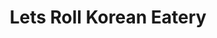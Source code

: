 ---
layout: place
title: "Lets Roll Korean Eatery"
permalink: /maryland/clarksville/lets-roll-korean-eatery.html
stateAbbr: MD
stateName: Maryland
cityName: Clarksville
seo:
  name: "Lets Roll Korean Eatery"
  type: Restaurant
  links: https://www.letsrollmrld.com/
description: "Lets Roll Korean Eatery serves delicious sushi in Clarksville, Maryland. Try fresh Japanese dishes for a great dining experience. Available for takeout, delivery, lunch, and dinner."
place_id: ChIJsdzuhjfZt4kRLXv5DFKUx4I
photos:
  - name: >-
      places/ChIJsdzuhjfZt4kRLXv5DFKUx4I/photos/AeeoHcKfTl5io6LwzZw_XY2KB5-cdQjZDmQ9JMtfckVdNM27pjR9DfXlTj4Q3Df1L14-u_2G9ty9C_QwAB9QxaL4wNx1Vyj8o8zdyYjQf-8x7ThTb58A7WPiA7JARvdc8RSanr7XAx2fzy88OysWEG20_MHVo50Hw0W9FOENogQLQhlM0qegWczJCaqHHHpptacBrkx40DcUtCLCqxMKh_0knJEfQ7P_u69QvUH9OcM8cHTw6xij0oyXu66H3eV6RMWV2-F24B-uqBjhvNyDpnDP2pl4WeF5fk4KA_TleoYmfAocbXrqxhnB6K-jyTt6uiqoS76azVWbM8cDLQADLncH6ineSqGXa9K1rqymYV48KWw0vxFxqKva_NYpVK184_KGreOKexOIhMXndMy6MfPoGub6GuSvNkEXVPjf9RzOu1c
    widthPx: 4032
    heightPx: 1816
    authorAttributions:
      - displayName: Ryan Burr
        uri: https://maps.google.com/maps/contrib/104355698566964700953
        photoUri: >-
          https://lh3.googleusercontent.com/a/ACg8ocKyaurvr-cIe7wyfqdv0mpsn5Aebw-C0ZzB-yamBHIGHTyGyg=s100-p-k-no-mo
    flagContentUri: >-
      https://www.google.com/local/imagery/report/?cb_client=maps_api_places.places_api&image_key=!1e10!2sCIHM0ogKEICAgID7leb2TQ&hl=en-US
    googleMapsUri: >-
      https://www.google.com/maps/place//data=!3m4!1e2!3m2!1sCIHM0ogKEICAgID7leb2TQ!2e10!4m2!3m1!1s0x89b7d93786eedcb1:0x82c794520cf97b2d
  - name: >-
      places/ChIJsdzuhjfZt4kRLXv5DFKUx4I/photos/AeeoHcI3DNOV-3NFCTr3BAZYuW-jPBxzH5peVyJPpiAH4cvABZElubW_vn3Kq0gBNIgw2FtUXParxeqSArES1rlMc0cq4KjUo6swuskCZbJkVREftCfscha5A_Nj_dP9v9Xjt3MfhYH5VP5mVHFIz5jW-TXaKcLU7wB4lSDxO4ATugX9HCu-juY0OifimKUcvyaJ95Ubm9YxvaAKDlyW3SX00IQgD7b1rlcIMbO7mQyxAR8dA4oFiQdswk1lwpQ5cD_UxI8WQusmu7jaZAU4HCk2o-fUm3BVkqRkbzoRkKzUqyDVEQ
    widthPx: 3024
    heightPx: 4032
    authorAttributions:
      - displayName: Lets Roll Korean Eatery
        uri: https://maps.google.com/maps/contrib/101793588643118036340
        photoUri: >-
          https://lh3.googleusercontent.com/a/ACg8ocJnAYgeWHxSk_YucWCHvp6BgIaRB45KEOzchXrp4KFu4UmrzQ=s100-p-k-no-mo
    flagContentUri: >-
      https://www.google.com/local/imagery/report/?cb_client=maps_api_places.places_api&image_key=!1e10!2sAF1QipOnaiF8sa5YxnkBO6usa_mqD9TpFCvxqBO0UzNA&hl=en-US
    googleMapsUri: >-
      https://www.google.com/maps/place//data=!3m4!1e2!3m2!1sAF1QipOnaiF8sa5YxnkBO6usa_mqD9TpFCvxqBO0UzNA!2e10!4m2!3m1!1s0x89b7d93786eedcb1:0x82c794520cf97b2d
  - name: >-
      places/ChIJsdzuhjfZt4kRLXv5DFKUx4I/photos/AeeoHcJsn5tc4lb00-iR_KUhF50gFWE2UYlbrKpZ0x9cbbrVycx19I523u_DzV1DBwJSvz6NB4XmFJbaqekMAg3LoEUxAZ3DVfzBd971bdx_awpS4Kya-CPYoUCoerN3rHM88cw-eTToaiF_4tTANtoUOBWlo01scvGbVcYcX2L9CcJ7C-8BdQuSL4CKJBVygPVKHJzOex8d0XzC6gzoZ3R7B-SnNUOdWMJSkhCtq6IyaSUxgtr8iOjFyAqe1mN9owGPVOhkZGM02wlzRIygvEFVE8mB_NMqAd_4GbsK_Spt7ZO6nQ
    widthPx: 315
    heightPx: 540
    authorAttributions:
      - displayName: Lets Roll Korean Eatery
        uri: https://maps.google.com/maps/contrib/101793588643118036340
        photoUri: >-
          https://lh3.googleusercontent.com/a/ACg8ocJnAYgeWHxSk_YucWCHvp6BgIaRB45KEOzchXrp4KFu4UmrzQ=s100-p-k-no-mo
    flagContentUri: >-
      https://www.google.com/local/imagery/report/?cb_client=maps_api_places.places_api&image_key=!1e10!2sAF1QipN-KFxqdngSjx8HRGlo8yF9tZviiYNYPUat5wKZ&hl=en-US
    googleMapsUri: >-
      https://www.google.com/maps/place//data=!3m4!1e2!3m2!1sAF1QipN-KFxqdngSjx8HRGlo8yF9tZviiYNYPUat5wKZ!2e10!4m2!3m1!1s0x89b7d93786eedcb1:0x82c794520cf97b2d
  - name: >-
      places/ChIJsdzuhjfZt4kRLXv5DFKUx4I/photos/AeeoHcLveea5aMoA55mUkq1O1a-MetTGgiWS4u2Camq9ETByGfwR2VqvE4jKcU4aPdlDbIjOSXyMp4q5SYCepvo3eWUQyoot8awdO60luBxmmVglh6HOMHXmi7w2rvwGEnXIiq1W5QB_-6U3pQXm_U-uW9ZiYiaWQgha4fcWlAIOYBbDiQIJvbaaLQGTiSdSjuKJ94lZRuRCj1I4RDm7jWCXvQNS90UN4TyYjA5kEKXH388JUvKxPagLnP6sbeT7l-2iVHyxHnYw0Y5iPX1u6PqSVIzwITeDuj5RiuwoFTG8L5aTHCi7h0PcZ1EKj4Q7KVInXZkbf1LUzSxV00CK3D3cUDYc98uQ0VisXRRP_6G52GMXriGwSeQ_X3ouueZ5CXNUlT_a_FuFeKHO39wtqdlOn1TOtigURg_LoAEf4NKTk6LWFw
    widthPx: 3072
    heightPx: 4080
    authorAttributions:
      - displayName: k.scott phillips
        uri: https://maps.google.com/maps/contrib/114328226106577459047
        photoUri: >-
          https://lh3.googleusercontent.com/a/ACg8ocJHJ_g8NgeLWVH-lJuhpptRDQjdCtYq7X-9HQd-Omxq3Oh1Sg=s100-p-k-no-mo
    flagContentUri: >-
      https://www.google.com/local/imagery/report/?cb_client=maps_api_places.places_api&image_key=!1e10!2sCIHM0ogKEICAgIC9q4PILQ&hl=en-US
    googleMapsUri: >-
      https://www.google.com/maps/place//data=!3m4!1e2!3m2!1sCIHM0ogKEICAgIC9q4PILQ!2e10!4m2!3m1!1s0x89b7d93786eedcb1:0x82c794520cf97b2d
  - name: >-
      places/ChIJsdzuhjfZt4kRLXv5DFKUx4I/photos/AeeoHcJFomr9vX9rNJV5r7g06bT2MceuBTZldY747-T9kowcjZIQPytCHNoBTDU8aqQ6yMRcykeQQikw79QEbFzCB3qIObNX-yMMd2IS96RgQG3XAU5CGFbBY-Wn7X9LZ__KoEbOUS6syidyqRbLy-_NoxHlKSonOJB9R5dxZXEkVY85-xI_8BoQHYl6kZNkSLVr8hmvv6KOoz9o8R3QsXF6B1UsFhgSWlO-RRIrEBpZ4GuoEwNjj1lvf9TXwAU9FPMwNYX2xmZPomgWA68RyM8hLRK5Qdd9Or7mvTx5IdchMhJYcRLFC7RjPi1OiJ9KIgwGXTlzKdG9N5JYNvjXh5xiNs2jStzVU8lGGumfk__RQWUrAzT3geNmUo0Wt7rqrHTSugRQk-aArnz5LI5pQ6jVWUVJbnPDK8DjUdlHY7r8f_JgFV9Y
    widthPx: 1239
    heightPx: 929
    authorAttributions:
      - displayName: Kumail Shirazie
        uri: https://maps.google.com/maps/contrib/115477615909488315260
        photoUri: >-
          https://lh3.googleusercontent.com/a-/ALV-UjVUJZ2x94iygOmTFq2y645ZfVsgDMYUN2OLvc3-u3q9aQEIzc_aTw=s100-p-k-no-mo
    flagContentUri: >-
      https://www.google.com/local/imagery/report/?cb_client=maps_api_places.places_api&image_key=!1e10!2sCIHM0ogKEICAgIDpmOjsmQE&hl=en-US
    googleMapsUri: >-
      https://www.google.com/maps/place//data=!3m4!1e2!3m2!1sCIHM0ogKEICAgIDpmOjsmQE!2e10!4m2!3m1!1s0x89b7d93786eedcb1:0x82c794520cf97b2d
  - name: >-
      places/ChIJsdzuhjfZt4kRLXv5DFKUx4I/photos/AeeoHcLTIAoGEaXR2OG7NbLgIOBncGwvB0Gh3Bzz3rjJorej8K5v4DAnCHobvPUGALsz56IGwJ8ncD_A-6hY03H1TE6x6tSQgSeb-50xd1RGBucyD6L-2eDGujmXjwn-nMuXQrn5sgJkyIfTku_eqwjJQqJr6_B10jyGr1vSLXAhKrylJIns4OcHpFZWELT5KcqH6zGsmwmGROeN9FUjx6YRya317eusDv-eQE0-2SjVZc8j45LqNCUjFsTHIGlWC7UvcKNzf_JtvjcSwBhNTHYykRvuDRHwLMew8evB1FBzSz_3XBJgyEh3ws818jJsYbLW-_wZ3kfgJdcwjCMTnehXVSgcnf1rJnGhn-mzKyZy7DoBnG8fF_coOnAQvfTBabE6veQ4IM0GvLBqPjwr0fJf3_I7NsiuB6c6fedh1aQJjgQUDQ
    widthPx: 4032
    heightPx: 1816
    authorAttributions:
      - displayName: Ryan Burr
        uri: https://maps.google.com/maps/contrib/104355698566964700953
        photoUri: >-
          https://lh3.googleusercontent.com/a/ACg8ocKyaurvr-cIe7wyfqdv0mpsn5Aebw-C0ZzB-yamBHIGHTyGyg=s100-p-k-no-mo
    flagContentUri: >-
      https://www.google.com/local/imagery/report/?cb_client=maps_api_places.places_api&image_key=!1e10!2sCIHM0ogKEICAgID7lea9NQ&hl=en-US
    googleMapsUri: >-
      https://www.google.com/maps/place//data=!3m4!1e2!3m2!1sCIHM0ogKEICAgID7lea9NQ!2e10!4m2!3m1!1s0x89b7d93786eedcb1:0x82c794520cf97b2d
  - name: >-
      places/ChIJsdzuhjfZt4kRLXv5DFKUx4I/photos/AeeoHcIz8V3EOSCO4eJw96X-yxkHKZIlI-Uqkg8tir8Te96Hq0Rx0Vm5vmLAoZL5baVVzsQheu_uo3OW7EHBE4tCM9F9yqJbdo-qJ7oMkcnTzKv7yzGauWtzaKWASUmasRsUdURpgWTP6XNy-FJ2DtTkau0__-EeEtWwS-x-fexb6J24Ar4PUfTiRpz4OQXl1Li3pu62dyk63-aC6K_zn_ua97cE_DECOC7xZYxBLr-2hnDeLNCiYO-olw0i9r27HY3XDoQA4h7NUDQ8YOSmlijdUBwa5JoGz2Ul_DXoa-iAac3Ehgb-jddkBaS0bLtFFNTssESIQy8xoVZgyP6CNfGvVUTO6sZlVRLeyiEFOW3Vc79Ckj1dSjJuNnJkc0tb0JxIv9AEiGCRUeXRnoTeXmmbx8v3XDOpFGPZV-gGdi6A8fU
    widthPx: 1284
    heightPx: 1374
    authorAttributions:
      - displayName: Lennon Goykhman
        uri: https://maps.google.com/maps/contrib/101521829765577398623
        photoUri: >-
          https://lh3.googleusercontent.com/a-/ALV-UjV7KGcBcb7WkCT-BezmFrJ94VgNTuHs-wswT4S_O_Wb6BUgWBPd2Q=s100-p-k-no-mo
    flagContentUri: >-
      https://www.google.com/local/imagery/report/?cb_client=maps_api_places.places_api&image_key=!1e10!2sCIHM0ogKEICAgIC-utKXHQ&hl=en-US
    googleMapsUri: >-
      https://www.google.com/maps/place//data=!3m4!1e2!3m2!1sCIHM0ogKEICAgIC-utKXHQ!2e10!4m2!3m1!1s0x89b7d93786eedcb1:0x82c794520cf97b2d
  - name: >-
      places/ChIJsdzuhjfZt4kRLXv5DFKUx4I/photos/AeeoHcLenMXlbkJmJ-hM1_c7_Juu0nTstMq3DxOhoFNQ5QVF8qhigZfaHSv-X6E1Yn8YxfggrbtpcKZiUNmRu9RpIrzoK9taOdSvdX-JTAb3AF-XGJJGHVhaJWrVm5NvmDQ2LsRvGPIt6Kut1HTqpUTW8tYNCXvlJX9uW4b1W0DAJg0-7sjxpHfEFPiun4-nG21qNsap9esvhAZMqdDV5E2AYYn3NSeSeR28vdWklXiVDMd1ltw5w81ytbSODRFVK3kTy7PQm7pQuElEfRyP5bKzRUqfIr0Ahf92bCd5FsPtxK6Aucj-Cjr3z6uSyBvmMf6qKE1RRnXVAg9co1UpLs2Td6KVeyM0v74D_0QdSfj1Tg6mBsmcj_eDiV2vwJrWUhALr84OlpaHW72XVI-wT04vF98MVMh4L41_IgykX71sO_q6Nw
    widthPx: 3024
    heightPx: 4032
    authorAttributions:
      - displayName: Mishal Alamgir
        uri: https://maps.google.com/maps/contrib/116632138401203766862
        photoUri: >-
          https://lh3.googleusercontent.com/a/ACg8ocLkO7GobDq9MeOs3-g-zPvtFwY9DuejdMUcioYE63ntAk75tA=s100-p-k-no-mo
    flagContentUri: >-
      https://www.google.com/local/imagery/report/?cb_client=maps_api_places.places_api&image_key=!1e10!2sCIHM0ogKEICAgICh9oOBHw&hl=en-US
    googleMapsUri: >-
      https://www.google.com/maps/place//data=!3m4!1e2!3m2!1sCIHM0ogKEICAgICh9oOBHw!2e10!4m2!3m1!1s0x89b7d93786eedcb1:0x82c794520cf97b2d
  - name: >-
      places/ChIJsdzuhjfZt4kRLXv5DFKUx4I/photos/AeeoHcInzZdabEIka0_6PSv51vLO9UaXtFhtV8YsjRfJbhbKiq5idF7mmZ9wI5XTiSTdN_j6aywjyVKVP4BlKs0OSvc7c2Eadexm9GSHr49akjAf6Eh0GFtHk2qWR7xm7YjYrFzj7Q4A8WNrIKbu8unIGRKXgBpTm6lxcGeBN7Vgx0mMLx-inDD7q_Tu8q073LqtYIKYr2OlutVViO5l54UI0hnM2YRrpiB71XxPtNqSg8-qVP0Q8pz5xs59gwVxsqgoBhMgZwiFedNuYvZECM-QBfrUmwJ_VnxYL6ofQEGRPz3hxqQKtic2BWq3Fo03q3vrbEbM-sZZqRRMJAOibsc_6-CkQh8fJ_H2XIGf3bc-5nB25wrwihEm2nMC818b3SLaHUahTB1IvWDUXRpcDZJUBZEBiIH2rEMYDN36EVM1aowo7YLG
    widthPx: 3024
    heightPx: 4032
    authorAttributions:
      - displayName: Sabrina
        uri: https://maps.google.com/maps/contrib/114794167745727158096
        photoUri: >-
          https://lh3.googleusercontent.com/a-/ALV-UjUEEDszsP0MIg5EjB5dxpC1YfCnuUHE_KI3FU18rLnUrLxp0P9McA=s100-p-k-no-mo
    flagContentUri: >-
      https://www.google.com/local/imagery/report/?cb_client=maps_api_places.places_api&image_key=!1e10!2sCIHM0ogKEICAgICXnMeFrwE&hl=en-US
    googleMapsUri: >-
      https://www.google.com/maps/place//data=!3m4!1e2!3m2!1sCIHM0ogKEICAgICXnMeFrwE!2e10!4m2!3m1!1s0x89b7d93786eedcb1:0x82c794520cf97b2d
  - name: >-
      places/ChIJsdzuhjfZt4kRLXv5DFKUx4I/photos/AeeoHcKT5oSivD5nXNEcMYtki4GDRDHoCSf43KIfnUCwgVS1JW3Gn9z7avn5jj6sdT0oxnHz1WCva-cO9mRwF_T1vWBeS6l7c6kHgeR7dh9cfrM_kSi2kwEX7hPqbevi4ZeZLgDEgyLHc7NR_Zbiid-lYvUbe5dC9KIlsvUNgh4B-I70b2R8FaWxM9Eeky6mW8UXLFAW0sx4uZJ_UIL06sgUKJR0CwZ7CIU0O4f_SMJhXojRrMBbh8DJTSr-WRmh-Z1jjJanDro95c2lDxz3fwW4cDCOVTWbnZi7R8IzIVauYSV2ou2Hh87Ae8kNdJHXtT93OmHOKFYHwVHraly0_8qiSbjr7ai8lu5_zvU2U-8D_xfcd98cIbKdaAj_XrQkN7WedLfqN1vjynKXBCPPiIMOdeUu_ykKoX9tmkwE8sMu7gwfdxpu
    widthPx: 2268
    heightPx: 4032
    authorAttributions:
      - displayName: Lauren Singleton
        uri: https://maps.google.com/maps/contrib/101646346625502667601
        photoUri: >-
          https://lh3.googleusercontent.com/a-/ALV-UjWl-mN5q6_1rg1zKeLh4zIe3opNnOq8bFZG50E-0l11oWATznjesA=s100-p-k-no-mo
    flagContentUri: >-
      https://www.google.com/local/imagery/report/?cb_client=maps_api_places.places_api&image_key=!1e10!2sCIHM0ogKEICAgICn_djQ0QE&hl=en-US
    googleMapsUri: >-
      https://www.google.com/maps/place//data=!3m4!1e2!3m2!1sCIHM0ogKEICAgICn_djQ0QE!2e10!4m2!3m1!1s0x89b7d93786eedcb1:0x82c794520cf97b2d
address: 12250 Clarksville Pike, Clarksville, MD 21029, USA
street: 12250 Clarksville Pike
city: Clarksville
state: MD
zip: '21029'
country: USA
neighborhood: Clarksville
latitude: '39.211169'
longitude: '-76.938953'
accessibility_options:
  wheelchairAccessibleParking: true
  wheelchairAccessibleEntrance: true
  wheelchairAccessibleRestroom: true
  wheelchairAccessibleSeating: true
business_status: OPERATIONAL
name: Lets Roll Korean Eatery
google_maps_links:
  directionsUri: >-
    https://www.google.com/maps/dir//''/data=!4m7!4m6!1m1!4e2!1m2!1m1!1s0x89b7d93786eedcb1:0x82c794520cf97b2d!3e0
  placeUri: https://maps.google.com/?cid=9423663825421957933
  writeAReviewUri: >-
    https://www.google.com/maps/place//data=!4m3!3m2!1s0x89b7d93786eedcb1:0x82c794520cf97b2d!12e1
  reviewsUri: >-
    https://www.google.com/maps/place//data=!4m4!3m3!1s0x89b7d93786eedcb1:0x82c794520cf97b2d!9m1!1b1
  photosUri: >-
    https://www.google.com/maps/place//data=!4m3!3m2!1s0x89b7d93786eedcb1:0x82c794520cf97b2d!10e5
primary_type: Korean Restaurant
opening_hours:
  regular: null
  current: null
secondary_opening_hours:
  regular:
    weekdayDescriptions: null
    type: null
  current:
    weekdayDescriptions: null
    type: null
phone: (443) 319-1072
price_level: PRICE_LEVEL_MODERATE
price_range: $10 &ndash; $20
rating: '4.3'
rating_count: 31
website: https://www.letsrollmrld.com/
reviews:
  - name: >-
      places/ChIJsdzuhjfZt4kRLXv5DFKUx4I/reviews/ChZDSUhNMG9nS0VJQ0FnSUNYbk1lRlR3EAE
    relativePublishTimeDescription: 6 months ago
    rating: 5
    text:
      text: >-
        Service is a bit slow, but the food is mostly good. I got a shrimp
        tempura salad with spicy mayo and added avocado. The bowl was stuffed,
        which is great but also made it a bit difficult to eat, especially with
        the shrimp tempura on top. I wish the shrimp tempura was pre-cut into
        smaller bitable pieces. I ended up taking my bowl home and dumping it
        into a bigger dish, so that I could easily eat it. My aunt ordered
        vegetable bibimbap, which was okay. The rice was very plain.
      languageCode: en
    originalText:
      text: >-
        Service is a bit slow, but the food is mostly good. I got a shrimp
        tempura salad with spicy mayo and added avocado. The bowl was stuffed,
        which is great but also made it a bit difficult to eat, especially with
        the shrimp tempura on top. I wish the shrimp tempura was pre-cut into
        smaller bitable pieces. I ended up taking my bowl home and dumping it
        into a bigger dish, so that I could easily eat it. My aunt ordered
        vegetable bibimbap, which was okay. The rice was very plain.
      languageCode: en
    authorAttribution:
      displayName: Sabrina
      uri: https://www.google.com/maps/contrib/114794167745727158096/reviews
      photoUri: >-
        https://lh3.googleusercontent.com/a-/ALV-UjUEEDszsP0MIg5EjB5dxpC1YfCnuUHE_KI3FU18rLnUrLxp0P9McA=s128-c0x00000000-cc-rp-mo-ba3
    publishTime: '2024-10-14T05:34:25.296161Z'
    flagContentUri: >-
      https://www.google.com/local/review/rap/report?postId=ChZDSUhNMG9nS0VJQ0FnSUNYbk1lRlR3EAE&d=17924085&t=1
    googleMapsUri: >-
      https://www.google.com/maps/reviews/data=!4m6!14m5!1m4!2m3!1sChZDSUhNMG9nS0VJQ0FnSUNYbk1lRlR3EAE!2m1!1s0x89b7d93786eedcb1:0x82c794520cf97b2d
  - name: >-
      places/ChIJsdzuhjfZt4kRLXv5DFKUx4I/reviews/ChZDSUhNMG9nS0VJQ0FnSUNuX2RqUUVREAE
    relativePublishTimeDescription: 6 months ago
    rating: 5
    text:
      text: >-
        Absolutely fantastic service and food!! My bibimbap was delicious, so
        good and the service was so kind, friendly and even got to strike up a
        conversation! Absolutely loved it, good vibes all around I would
        absolutely recommend!!
      languageCode: en
    originalText:
      text: >-
        Absolutely fantastic service and food!! My bibimbap was delicious, so
        good and the service was so kind, friendly and even got to strike up a
        conversation! Absolutely loved it, good vibes all around I would
        absolutely recommend!!
      languageCode: en
    authorAttribution:
      displayName: Lauren Singleton
      uri: https://www.google.com/maps/contrib/101646346625502667601/reviews
      photoUri: >-
        https://lh3.googleusercontent.com/a-/ALV-UjWl-mN5q6_1rg1zKeLh4zIe3opNnOq8bFZG50E-0l11oWATznjesA=s128-c0x00000000-cc-rp-mo-ba4
    publishTime: '2024-09-29T02:05:17.512152Z'
    flagContentUri: >-
      https://www.google.com/local/review/rap/report?postId=ChZDSUhNMG9nS0VJQ0FnSUNuX2RqUUVREAE&d=17924085&t=1
    googleMapsUri: >-
      https://www.google.com/maps/reviews/data=!4m6!14m5!1m4!2m3!1sChZDSUhNMG9nS0VJQ0FnSUNuX2RqUUVREAE!2m1!1s0x89b7d93786eedcb1:0x82c794520cf97b2d
  - name: >-
      places/ChIJsdzuhjfZt4kRLXv5DFKUx4I/reviews/ChZDSUhNMG9nS0VJQ0FnSURwbU9qc2FREAE
    relativePublishTimeDescription: a year ago
    rating: 5
    text:
      text: >-
        I cannot emphasize enough how delicious the food is here. It is simply
        amazing! My favorite item to get is the beef bulgogi bibimbap. All the
        flavors are so fresh and everything is out of this world. I can't wait
        to come back and try everything else they have to offer. The owner is
        also so nice and courteous and I love how friendly they are. Highly
        recommend the food here! The chicken and beef here are also halal.
      languageCode: en
    originalText:
      text: >-
        I cannot emphasize enough how delicious the food is here. It is simply
        amazing! My favorite item to get is the beef bulgogi bibimbap. All the
        flavors are so fresh and everything is out of this world. I can't wait
        to come back and try everything else they have to offer. The owner is
        also so nice and courteous and I love how friendly they are. Highly
        recommend the food here! The chicken and beef here are also halal.
      languageCode: en
    authorAttribution:
      displayName: Kumail Shirazie
      uri: https://www.google.com/maps/contrib/115477615909488315260/reviews
      photoUri: >-
        https://lh3.googleusercontent.com/a-/ALV-UjVUJZ2x94iygOmTFq2y645ZfVsgDMYUN2OLvc3-u3q9aQEIzc_aTw=s128-c0x00000000-cc-rp-mo-ba4
    publishTime: '2023-08-15T14:27:28.223905Z'
    flagContentUri: >-
      https://www.google.com/local/review/rap/report?postId=ChZDSUhNMG9nS0VJQ0FnSURwbU9qc2FREAE&d=17924085&t=1
    googleMapsUri: >-
      https://www.google.com/maps/reviews/data=!4m6!14m5!1m4!2m3!1sChZDSUhNMG9nS0VJQ0FnSURwbU9qc2FREAE!2m1!1s0x89b7d93786eedcb1:0x82c794520cf97b2d
  - name: >-
      places/ChIJsdzuhjfZt4kRLXv5DFKUx4I/reviews/ChZDSUhNMG9nS0VJQ0FnSUM3amF5OEVBEAE
    relativePublishTimeDescription: 7 months ago
    rating: 5
    text:
      text: >-
        We ate here for the first time today. We ordered the bulgogi bowl. It
        came loaded with a huge variety of toppings and a good portion of beef.
        Rice was fresh, beef was tender, and topping were all tasty and fresh.
        More variety of toppings than i have gotten at other (chain) restaurants
        in the past. The bowl was big enough that we got our fill and have some
        for lunch tomorrow.
      languageCode: en
    originalText:
      text: >-
        We ate here for the first time today. We ordered the bulgogi bowl. It
        came loaded with a huge variety of toppings and a good portion of beef.
        Rice was fresh, beef was tender, and topping were all tasty and fresh.
        More variety of toppings than i have gotten at other (chain) restaurants
        in the past. The bowl was big enough that we got our fill and have some
        for lunch tomorrow.
      languageCode: en
    authorAttribution:
      displayName: Steven Reckard
      uri: https://www.google.com/maps/contrib/105441471068938317039/reviews
      photoUri: >-
        https://lh3.googleusercontent.com/a/ACg8ocJfUbJ91B-Ldf-x3MFOFMTg34aCtvt6Kfppp0eEz3y0rfn7bw=s128-c0x00000000-cc-rp-mo-ba2
    publishTime: '2024-08-17T21:31:50.790603Z'
    flagContentUri: >-
      https://www.google.com/local/review/rap/report?postId=ChZDSUhNMG9nS0VJQ0FnSUM3amF5OEVBEAE&d=17924085&t=1
    googleMapsUri: >-
      https://www.google.com/maps/reviews/data=!4m6!14m5!1m4!2m3!1sChZDSUhNMG9nS0VJQ0FnSUM3amF5OEVBEAE!2m1!1s0x89b7d93786eedcb1:0x82c794520cf97b2d
  - name: >-
      places/ChIJsdzuhjfZt4kRLXv5DFKUx4I/reviews/ChZDSUhNMG9nS0VJQ0FnSUQteW9MdlRBEAE
    relativePublishTimeDescription: 2 years ago
    rating: 4
    text:
      text: >-
        Inside Common Kitchen food hall, Let's Roll specializes in rolls and
        salads.

        Plenty of veg options on the menu, and they can customize anything from
        what looks like a giant salad bar behind the counter.
      languageCode: en
    originalText:
      text: >-
        Inside Common Kitchen food hall, Let's Roll specializes in rolls and
        salads.

        Plenty of veg options on the menu, and they can customize anything from
        what looks like a giant salad bar behind the counter.
      languageCode: en
    authorAttribution:
      displayName: Ed Tracy
      uri: https://www.google.com/maps/contrib/100201755779237794109/reviews
      photoUri: >-
        https://lh3.googleusercontent.com/a-/ALV-UjVvDmlzFTjAvfv9wiyo3XI4Xs1IzleACXKF6bptf6K-1hOU4WnP=s128-c0x00000000-cc-rp-mo-ba6
    publishTime: '2022-11-26T15:46:50.763416Z'
    flagContentUri: >-
      https://www.google.com/local/review/rap/report?postId=ChZDSUhNMG9nS0VJQ0FnSUQteW9MdlRBEAE&d=17924085&t=1
    googleMapsUri: >-
      https://www.google.com/maps/reviews/data=!4m6!14m5!1m4!2m3!1sChZDSUhNMG9nS0VJQ0FnSUQteW9MdlRBEAE!2m1!1s0x89b7d93786eedcb1:0x82c794520cf97b2d
parking_options:
  freeParkingLot: true
  freeStreetParking: true
  valetParking: false
payment_options:
  acceptsCreditCards: true
  acceptsDebitCards: true
  acceptsCashOnly: false
  acceptsNfc: true
allow_dogs: null
curbside_pickup: false
delivery: true
dine_in: true
good_for_children: true
good_for_groups: null
good_for_sports: false
live_music: false
menu_for_children: null
outdoor_seating: null
reservable: false
restroom: true
serves_beer: null
serves_breakfast: null
serves_brunch: null
serves_cocktails: null
serves_coffee: null
serves_dinner: true
serves_dessert: null
serves_lunch: true
serves_vegetarian_food: true
serves_wine: null
takeout: true
summary: null

---